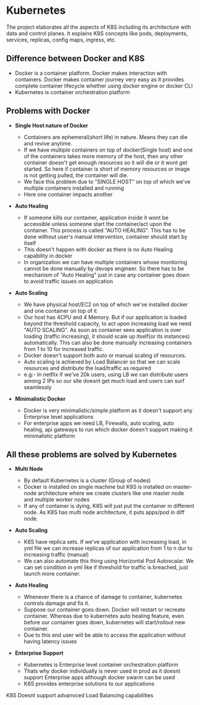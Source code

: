 # Kubernetes
The project elaborates all the aspects of K8S including its architecture with data and control planes. It explains K8S concepts like pods, deployments, services, replicas, config maps, ingress, etc.


Difference between Docker and K8S
-
- Docker is a container platform. Docker makes interaction with containers. Docker makes container journey very easy as it provides complete container lifecycle whether using docker engine or docker CLI
- Kubernetes is container orchestration platform

Problems with Docker
-
- **Single Host nature of Docker**
  - Containers are ephemeral(short life) in nature. Means they can die and revive anytime.
  - If we have multiple containers on top of docker(Single host) and one of the containers takes more memory of the host, then any other container doesn't get enough resources so it will die or it wont get started. So here if container is short of memory resources or image is not getting pulled, the container will die.
  - We face this problem due to "SINGLE HOST" on top of which we've multiple containers installed and running
  - Here one container impacts another
 
- **Auto Healing**
  - If someone kills our container, application inside it wont be accessible unless someone start the container/act upon the container. This process is called "AUTO HEALING". This has to be done without user's manual intervention, container should start by itself
  - This doesn't happen with docker as there is no Auto Healing capability in docker
  - In organization we can have multiple containers whose monitoring cannot be done manually by devops engineer. So there has to be mechanism of "Auto Healing" just in case any container goes down to avoid traffic issues on application

- **Auto Scaling**
  - We have physical host/EC2 on top of which we've installed docker and one container on top of it
  - Our host has 4CPU and 4 Memory. But if our application is loaded beyond the threshold capacity, to act upon increasing load we need "AUTO SCALING". As soon as container sees application is over loading (traffic increasing), it should scale up itself(or its instances) automatically. This can also be done manually increasing containers from 1 to 10 for increased traffic.
  - Docker doesn't support both auto or manual scaling of resources.
  - Auto scaling is achieved by Load Balancer so that we can scale resources and distribute the load/traffic as required
  - e.g:- In netflix if we've 20k users, using LB we can distribute users among 2 IPs so our site doesnt get much load and users can surf seamlessly

- **Minimalistic Docker**
  - Docker is very minimalistic/simple platform as it doesn't support any Enterprise level applications
  - For enterprise apps we need LB, Firewalls, auto scaling, auto healing, api gateways to run which docker doesn't support making it minimalistic platform

All these problems are solved by Kubernetes
-
- **Multi Node** 
  - By default Kubernetes is a cluster (Group of nodes)
  - Docker is installed on single machine but K8S is installed on master-node architecture where we create clusters like one master node and multiple worker nodes
  - If any of container is dying, K8S will just put the container in different node. As K8S has multi node architecture, it puts apps/pod in diff node.
 
- **Auto Scaling**
  - K8S have replica sets. If we've application with increasing load, in yml file we can increase replicas of our application from 1 to n dur to increasing traffic (manual)
  - We can also automate this thing using Horizontal Pod Autoscalar. We can set condition in yml like if threshold for traffic is breached, just launch more container.
 
- **Auto Healing**
  - Whenever there is a chance of damage to container, kubernetes controls damage and fix it.
  - Suppose our container goes down. Docker will restart or recreate container. Whereas due to kubernetes auto healing feature, even before our container goes down, kubernetes will start/rollout new container.
  - Due to this end user will be able to access the application without having latency issues
 
- **Enterprise Support**
  - Kubernetes is Enterprise level container orchestration platform
  - Thats why docker individually is never used in prod as it doesnt support Enterprise apps although docker swarm can be used
  - K8S provides enterprise solutions to our applications
 
K8S Doesnt support advanvced Load Balancing capabilities
